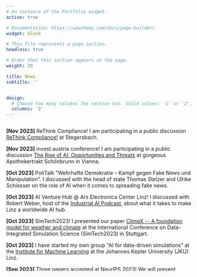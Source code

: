 ```yaml
---
# An instance of the Portfolio widget.
active: true

# Documentation: https://wowchemy.com/docs/page-builder/
widget: blank

# This file represents a page section.
headless: true

# Order that this section appears on the page.
weight: 20

title: News
subtitle: ''


design:
  # Choose how many columns the section has. Valid values: '1' or '2'.
  columns: '2'
---
```


<style type="text/css" rel="stylesheet">
	li:not(:last-child) {
	    margin-bottom: 7px;
	}
</style>

<div style="overflow-y:scroll;max-height:400px;">

**[Nov 2023]** ReThink Compliance! I am participating in a public discussion [ReThink Compliance!](https://businesscircle.at/compliance/konferenz/compliance-now/) at Stegersbach.

**[Nov 2023]** invest.austria conference! I am participating in a public discussion [The Rise of AI: Opportunities and Threats](https://www.invest-austria.com/de/invest-austria-conference/?gclid=Cj0KCQiAuqKqBhDxARIsAFZELmJ2_f4lQ1aM7rDWudlBjWY2_l06cvXroPXVW7_RAkcKeSeDryBRRe0aApLbEALw_wcB) at gorgeous Apothekertrakt Schönbrunn in Vienna.

**[Oct 2023]** PoliTalk "Wehrhafte Demokratie – Kampf gegen Fake News und Manipulation". I discussed with the head of state Thomas Stelzer and Ulrike Schiesser on the role of AI when it comes to spreading fake news.

**[Oct 2023]** AI Venture Hub @ Ars Electronica Center Linz! I discussed with Robert Weber, host of the [Industrial AI Podcast](https://aipod.de/), about what it takes to make Linz a worldwide AI hub.  

**[Oct 2023]** SimTech2023! I presented our paper [ClimaX -- A foundation model for weather and climate](https://brandstetter-johannes.github.io/publication/nguyen-2023-climax/) at the International Conference on Data-Integrated Simulation Science (SimTech2023) in Stuttgart. 

**[Oct 2023]** I have started my own group "AI for data-driven simulations” at the [Institute for Machine Learning](https://www.jku.at/en/institute-for-machine-learning/) at the Johannes Kepler University (JKU) Linz.

**[Sep 2023]** Three papers accepted at NeurIPS 2023! We will present [Clifford Group Equivariant Neural Networks](https://brandstetter-johannes/publication/ruhe-2023-cgenns/) as oral, [PDE-Refiner: Achieving Accurate Long Rollouts with Neural PDE Solvers](https://brandstetter-johannes.github.io/publication/lippe-2023-pderefiner/) as spotlight and [Lie Point Symmetries and Physics-Informed Networks](https://brandstetter-johannes.github.io/publication/akhound-sadegh-2023-lps-pinn/) as poster in New Orleans.

</div>

<!-- [See all news ->](news/) -->
